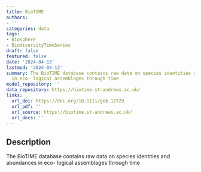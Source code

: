 ```yaml
---
title: BioTIME
authors:
- ''
categories: data
tags:
- Biosphere
- BiodiversityTimeSeries
draft: false
featured: false
date: '2024-04-13'
lastmod: '2024-04-13'
summary: The BioTIME database contains raw data on species identities and abundances
  in eco- logical assemblages through time
model_repository: ''
data_repository: https://biotime.st-andrews.ac.uk/
links:
  url_doi: https://doi.org/10.1111/geb.12729
  url_pdf: ''
  url_source: https://biotime.st-andrews.ac.uk/
  url_docs: ''
---
```


## Description

The BioTIME database contains raw data on species identities and abundances in eco- logical assemblages through time


